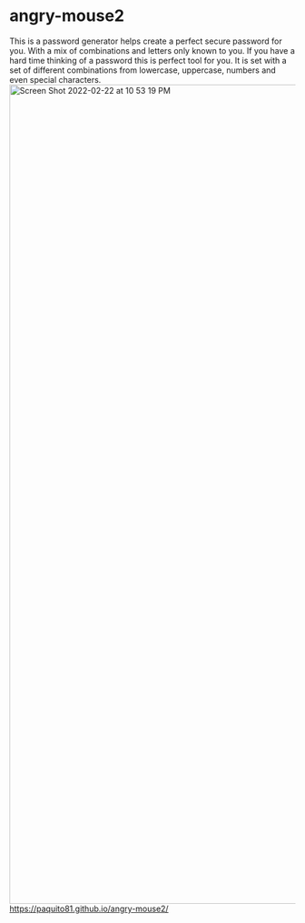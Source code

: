 # angry-mouse2
This is a password generator helps create a perfect secure password for you. 
With a mix of combinations and letters only known to you.
If you have a hard time thinking of a password this is perfect tool for you.
It is set with a set of different combinations from lowercase, uppercase, numbers and even special characters.
<img width="1440" alt="Screen Shot 2022-02-22 at 10 53 19 PM" src="https://user-images.githubusercontent.com/95262020/155268435-69d15497-1637-4bc3-a395-0a17d45139ef.png">
https://paquito81.github.io/angry-mouse2/
